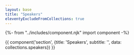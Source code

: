 ```yaml
---
layout: base
title: "Speakers"
eleventyExcludeFromCollections: true
---
```

{%- from "../includes/component.njk" import component -%}

{{ component('section', {title: 'Speakers', subtitle: '', data: collections.speakers}) }}
